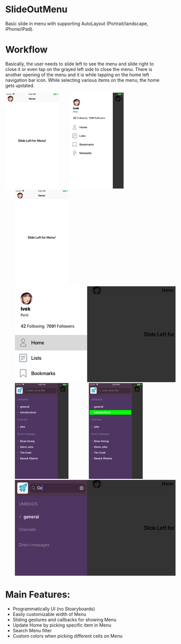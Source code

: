 # SlideOutMenu

Basic slide in menu with supporting AutoLayout (Portrait/landscape, iPhone/iPad). 

# Workflow
Basically, the user needs to slide left to see the menu and slide right to close it or even tap on the grayed left side to close the menu. There is another opening of the menu and it is while tapping on the home left navigation bar icon. While selecting various items on the menu, the home gets updated.


 <img src="images/home1.png" widht= 150 height = 300  hspace="0" />  <img src="images/menu1.png" widht= 150 height = 300  hspace="30" />  <img src="images/home1.png" widht= 150 height = 300  hspace="30" /> <img src="images/menu2.png" widht= 150 height = 300  hspace="30" /> <img src="images/menu3.png" widht= 150 height = 300  hspace="30" /> <img src="images/menu4.png" widht= 150 height = 300  hspace="30" /> <img src="images/menu5.png" widht= 150 height = 300  hspace="30" />

# Main Features:
- Programmatically UI (no Stoaryboards)
- Easily customizable width of Menu
- Sliding gestures and callbacks for showing Menu
- Update Home by picking specific item in Menu
- Search Menu filter
- Custom colors when picking different cells on Menu



